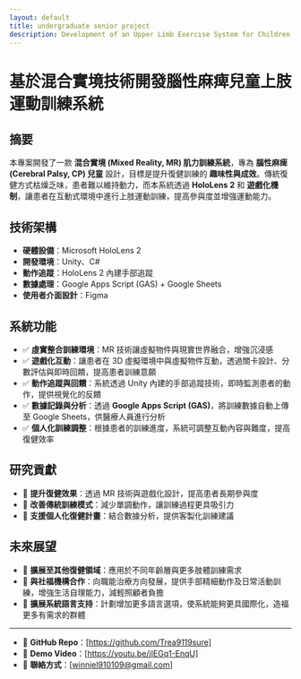 ```yaml
---
layout: default
title: undergraduate senior project
description: Development of an Upper Limb Exercise System for Children with Cerebral Palsy Using Mixed Reality Technology
---
```


# 基於混合實境技術開發腦性麻痺兒童上肢運動訓練系統  

## 摘要  
本專案開發了一款 **混合實境 (Mixed Reality, MR) 肌力訓練系統**，專為 **腦性麻痺 (Cerebral Palsy, CP) 兒童** 設計，目標是提升復健訓練的 **趣味性與成效**。傳統復健方式枯燥乏味，患者難以維持動力，而本系統透過 **HoloLens 2** 和 **遊戲化機制**，讓患者在互動式環境中進行上肢運動訓練，提高參與度並增強運動能力。  

## 技術架構  
- **硬體設備**：Microsoft HoloLens 2  
- **開發環境**：Unity、C#  
- **動作追蹤**：HoloLens 2 內建手部追蹤  
- **數據處理**：Google Apps Script (GAS) + Google Sheets  
- **使用者介面設計**：Figma  

## 系統功能  
- ✅ **虛實整合訓練環境**：MR 技術讓虛擬物件與現實世界融合，增強沉浸感  
- ✅ **遊戲化互動**：讓患者在 3D 虛擬環境中與虛擬物件互動，透過關卡設計、分數評估與即時回饋，提高患者訓練意願  
- ✅ **動作追蹤與回饋**：系統透過 Unity 內建的手部追蹤技術，即時監測患者的動作，提供視覺化的反饋  
- ✅ **數據記錄與分析**：透過 **Google Apps Script (GAS)**，將訓練數據自動上傳至 Google Sheets，供醫療人員進行分析  
- ✅ **個人化訓練調整**：根據患者的訓練進度，系統可調整互動內容與難度，提高復健效率  

## 研究貢獻  
- 🔹 **提升復健效果**：透過 MR 技術與遊戲化設計，提高患者長期參與度  
- 🔹 **改善傳統訓練模式**：減少單調動作，讓訓練過程更具吸引力  
- 🔹 **支援個人化復健計畫**：結合數據分析，提供客製化訓練建議  

## 未來展望  
- 📌 **擴展至其他復健領域**：應用於不同年齡層與更多肢體訓練需求  
- 📌 **與社福機構合作**：向職能治療方向發展，提供手部精細動作及日常活動訓練，增強生活自理能力，減輕照顧者負擔  
- 📌 **擴展系統語言支持**：計劃增加更多語言選項，使系統能夠更具國際化，造福更多有需求的群體  

---  
- 📌 **GitHub Repo**：[https://github.com/Trea9119sure]  
- 📌 **Demo Video**：[https://youtu.be/jIEGq1-EnqU]  
- 📌 **聯絡方式**：[winniel910109@gmail.com]  
